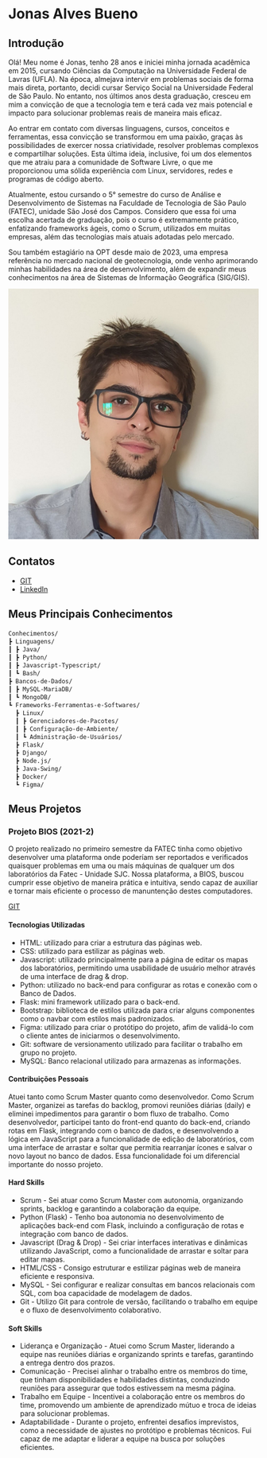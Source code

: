 # Jonas Alves Bueno

## Introdução

Olá! Meu nome é Jonas, tenho 28 anos e iniciei minha jornada acadêmica em 2015, cursando Ciências da Computação na Universidade Federal de Lavras (UFLA). Na época, almejava intervir em problemas sociais de forma mais direta, portanto, decidi cursar Serviço Social na Universidade Federal de São Paulo. No entanto, nos últimos anos desta graduação, cresceu em mim a convicção de que a tecnologia tem e terá cada vez mais potencial e impacto para solucionar problemas reais de maneira mais eficaz.

Ao entrar em contato com diversas linguagens, cursos, conceitos e ferramentas, essa convicção se transformou em uma paixão, graças às possibilidades de exercer nossa criatividade, resolver problemas complexos e compartilhar soluções. Esta última ideia, inclusive, foi um dos elementos que me atraiu para a comunidade de Software Livre, o que me proporcionou uma sólida experiência com Linux, servidores, redes e programas de código aberto.

Atualmente, estou cursando o 5° semestre do curso de Análise e Desenvolvimento de Sistemas na Faculdade de Tecnologia de São Paulo (FATEC), unidade São José dos Campos. Considero que essa foi uma escolha acertada de graduação, pois o curso é extremamente prático, enfatizando frameworks ágeis, como o Scrum, utilizados em muitas empresas, além das tecnologias mais atuais adotadas pelo mercado.

Sou também estagiário na OPT desde maio de 2023, uma empresa referência no mercado nacional de geotecnologia, onde venho aprimorando minhas habilidades na área de desenvolvimento, além de expandir meus conhecimentos na área de Sistemas de Informação Geográfica (SIG/GIS).

![Profile Photo](./perfil_jonas.png)


## Contatos
* [GIT](https://github.com/dodekafonos)
* [LinkedIn](https://www.linkedin.com/in/jonas-alves/)

## Meus Principais Conhecimentos

```
Conhecimentos/
┣ Linguagens/
┃ ┣ Java/
┃ ┣ Python/
┃ ┣ Javascript-Typescript/
┃ ┗ Bash/
┣ Bancos-de-Dados/
┃ ┣ MySQL-MariaDB/
┃ ┗ MongoDB/
┗ Frameworks-Ferramentas-e-Softwares/
  ┣ Linux/
  ┃ ┣ Gerenciadores-de-Pacotes/
  ┃ ┣ Configuração-de-Ambiente/
  ┃ ┗ Administração-de-Usuários/
  ┣ Flask/
  ┣ Django/
  ┣ Node.js/
  ┣ Java-Swing/
  ┣ Docker/
  ┗ Figma/
```

## Meus Projetos

### Projeto BIOS (2021-2)
O projeto realizado no primeiro semestre da FATEC tinha como objetivo desenvolver uma plataforma onde poderíam ser reportados e verificados quaisquer problemas em uma ou mais máquinas de qualquer um dos laboratórios da Fatec - Unidade SJC. Nossa plataforma, a BIOS, buscou cumprir esse objetivo de maneira prática e intuitiva, sendo capaz de auxiliar e tornar mais eficiente o processo de manuntenção destes computadores.

[GIT](https://github.com/m-u-l-a-s/BIOS)

#### Tecnologias Utilizadas
- HTML: utilizado para criar a estrutura das páginas web.
- CSS: utilizado para estilizar as páginas web.
- Javascript: utilizado principalmente para a página de editar os mapas dos laboratórios, permitindo uma usabilidade de usuário melhor através de uma interface de drag & drop.
- Python: utilizado no back-end para configurar as rotas e conexão com o Banco de Dados.
- Flask: mini framework utilizado para o back-end.
- Bootstrap: biblioteca de estilos utilizada para criar alguns componentes como o navbar com estilos mais padronizados.
- Figma: utilizado para criar o protótipo do projeto, afim de validá-lo com o cliente antes de iniciarmos o desenvolvimento.
- Git: software de versionamento utilizado para facilitar o trabalho em grupo no projeto.
- MySQL: Banco relacional utilizado para armazenas as informações.

#### Contribuições Pessoais
Atuei tanto como Scrum Master quanto como desenvolvedor. Como Scrum Master, organizei as tarefas do backlog, promovi reuniões diárias (daily) e eliminei impedimentos para garantir o bom fluxo de trabalho. Como desenvolvedor, participei tanto do front-end quanto do back-end, criando rotas em Flask, integrando com o banco de dados, e desenvolvendo a lógica em JavaScript para a funcionalidade de edição de laboratórios, com uma interface de arrastar e soltar que permitia rearranjar ícones e salvar o novo layout no banco de dados. Essa funcionalidade foi um diferencial importante do nosso projeto.

#### Hard Skills
- Scrum - Sei atuar como Scrum Master com autonomia, organizando sprints, backlog e garantindo a colaboração da equipe.
- Python (Flask) - Tenho boa autonomia no desenvolvimento de aplicações back-end com Flask, incluindo a configuração de rotas e integração com banco de dados.
- Javascript (Drag & Drop) - Sei criar interfaces interativas e dinâmicas utilizando JavaScript, como a funcionalidade de arrastar e soltar para editar mapas.
- HTML/CSS - Consigo estruturar e estilizar páginas web de maneira eficiente e responsiva.
- MySQL - Sei configurar e realizar consultas em bancos relacionais com SQL, com boa capacidade de modelagem de dados.
- Git - Utilizo Git para controle de versão, facilitando o trabalho em equipe e o fluxo de desenvolvimento colaborativo.
#### Soft Skills
- Liderança e Organização - Atuei como Scrum Master, liderando a equipe nas reuniões diárias e organizando sprints e tarefas, garantindo a entrega dentro dos prazos.
- Comunicação - Precisei alinhar o trabalho entre os membros do time, que tinham disponibilidades e habilidades distintas, conduzindo reuniões para assegurar que todos estivessem na mesma página.
- Trabalho em Equipe - Incentivei a colaboração entre os membros do time, promovendo um ambiente de aprendizado mútuo e troca de ideias para solucionar problemas.
- Adaptabilidade - Durante o projeto, enfrentei desafios imprevistos, como a necessidade de ajustes no protótipo e problemas técnicos. Fui capaz de me adaptar e liderar a equipe na busca por soluções eficientes.

